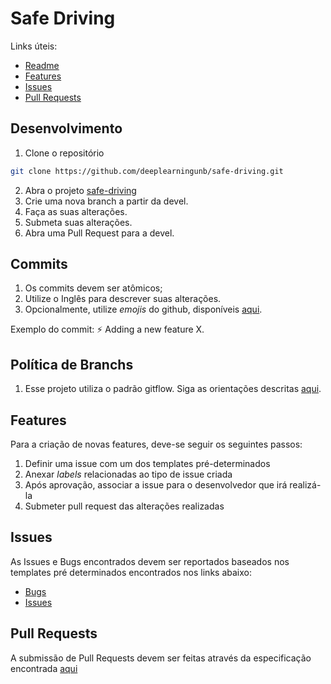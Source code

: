 # Safe Driving

Links úteis:
 - [Readme](./../README.md)
 - [Features](#features)
 - [Issues](#issues)
 - [Pull Requests](#pull-requests)

## Desenvolvimento

  1. Clone o repositório
  ```bash
  git clone https://github.com/deeplearningunb/safe-driving.git
  ```
  2. Abra o projeto [safe-driving](https://github.com/deeplearningunb/safe-driving.git)
  3. Crie uma nova branch a partir da devel.
  4. Faça as suas alterações.
  5. Submeta suas alterações.
  6. Abra uma Pull Request para a devel.

## Commits

  1. Os commits devem ser atômicos;
  2. Utilize o Inglês para descrever suas alterações.
  3. Opcionalmente, utilize *emojis* do github, disponíveis [aqui](https://gitmoji.carloscuesta.me/).
  
  Exemplo do commit: :zap: Adding a new feature X.
  
## Política de Branchs

  1. Esse projeto utiliza o padrão gitflow. Siga as orientações descritas [aqui](https://www.atlassian.com/br/git/tutorials/comparing-workflows/gitflow-workflow).
  
## Features

Para a criação de novas features, deve-se seguir os seguintes passos:

  1. Definir uma issue com um dos templates pré-determinados
  2. Anexar _labels_ relacionadas ao tipo de issue criada
  3. Após aprovação, associar a issue para o desenvolvedor que irá realizá-la
  4. Submeter pull request das alterações realizadas

## Issues

As Issues e Bugs encontrados devem ser reportados baseados nos templates pré determinados encontrados nos links abaixo:
* [Bugs](./../.github/ISSUE_TEMPLATE/bug.md)
* [Issues](./../.github/ISSUE_TEMPLATE/issue.md)

## Pull Requests

A submissão de Pull Requests devem ser feitas através da especificação encontrada [aqui](./../.github/PULL_REQUEST_TEMPLATE.md)
